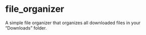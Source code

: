 # file_organizer
A simple file organizer that organizes all downloaded files in your “Downloads” folder.
